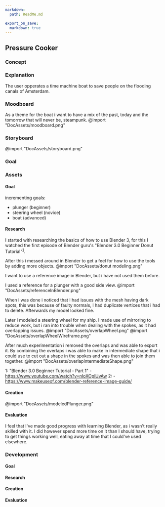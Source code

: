 ```yaml
---
markdown:
  path: ReadMe.md

export_on_save:
  markdown: true
---
```


## Pressure Cooker

### Concept
### Explanation
The user opperates a time machine boat to save people on the flooding canals of Amsterdam.
### Moodboard
As a theme for the boat i want to have a mix of the past, today and the tomorrow that will never be, steampunk.
@import "DocAssets/moodboard.png"
### Storyboard
@import "DocAssets/storyboard.png"
### Goal

### Assets
#### Goal
incrementing goals:
* plunger (beginner)
* steering wheel (novice)
* boat (advanced)

#### Research
I started with researching the basics of how to use Blender 3, for this I watched the first episode of Blender guru's "Blender 3.0 Beginner Donut Tutorial"<sup>[1](#myfootnote1)</sup>. 

After this i messed around in Blender to get a feel for how to use the tools by adding more objects.
@import "DocAssets/donut modeling.png"

I want to use a reference image in Blender, but i have not used them before. 

I used a reference for a plunger with a good side view.
@import "DocAssets/referenceInBlender.png"

When i was done i noticed that I had issues with the mesh having dark spots, this was because of faulty normals, I had duplicate vertices that i had to delete. Afterwards my model looked fine.

Later i modeled a steering wheel for my ship. I made use of mirroring to reduce work, but i ran into trouble when dealing with the spokes, as it had overlapping issues. 
@import "DocAssets/overlapWheel.png"
@import "DocAssets/overlapWheelWireframe.png"

After much experimentation i removed the overlaps and was able to export it. By combining the overlaps i was able to make in intermediate shape that i could use to cut out a shape in the spokes and was then able to join them together.
@import "DocAssets/overlapIntermediateShape.png"

<a name="myfootnote1">1</a>: "Blender 3.0 Beginner Tutorial - Part 1" - https://www.youtube.com/watch?v=nIoXOplUvAw
<a>2</a>:  - https://www.makeuseof.com/blender-reference-image-guide/ 

#### Creation
@import "DocAssets/modeledPlunger.png"
#### Evaluation
I feel that I've made good progress with learning Blender, as i wasn't really skilled with it. I did however spend more time on it than I should have, trying to get things working well, eating away at time that I could've used elsewhere.

### Development
#### Goal
#### Research
#### Creation
#### Evaluation